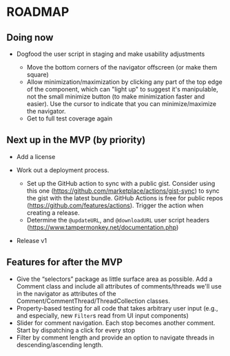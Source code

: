 # ROADMAP

## Doing now

- Dogfood the user script in staging and make usability adjustments

  - Move the bottom corners of the navigator offscreen (or make them square)
  - Allow minimization/maximization by clicking any part of the top edge of the component, which can "light up" to suggest it's manipulable, not the small minimize button (to make minimization faster and easier). Use the cursor to indicate that you can minimize/maximize the navigator.
  - Get to full test coverage again

## Next up in the MVP (by priority)

- Add a license

- Work out a deployment process.

  - Set up the GitHub action to sync with a public gist. Consider using this one (https://github.com/marketplace/actions/gist-sync) to sync the gist with the latest bundle. GitHub Actions is free for public repos (https://github.com/features/actions). Trigger the action when creating a release.
  - Determine the `@updateURL`, and `@downloadURL` user script headers (https://www.tampermonkey.net/documentation.php)

- Release v1

## Features for after the MVP

- Give the “selectors” package as little surface area as possible. Add a Comment class and include all attributes of comments/threads we'll use in the navigator as attributes of the Comment/CommentThread/ThreadCollection classes.
- Property-based testing for all code that takes arbitrary user input (e.g., and especially, new `Filter`s read from UI input components)
- Slider for comment navigation. Each stop becomes another comment. Start by dispatching a click for every stop
- Filter by comment length and provide an option to navigate threads in descending/ascending length.
